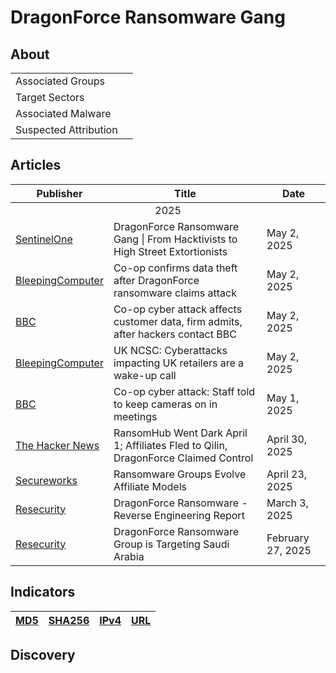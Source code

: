 <h1>DragonForce Ransomware Gang</h1>

<h2>About</h2>
<table>
  <tr>
    <td>Associated Groups</td>
    <td></td>
  </tr>
  <tr>
    <td>Target Sectors</td>
    <td></td>
  </tr>
  <tr>
    <td>Associated Malware</td>
    <td></td>
  </tr>
  <tr>
    <td>Suspected Attribution</td>
    <td></td>
  </tr>
</table>

<h2>Articles</h2>
<table>
  <thead>
    <tr>
      <th>Publisher</th>
      <th>Title</th>
      <th>Date</th>
    </tr>
  </thead>
  <tbody>
    <tr>
      <td colspan="100" align="center">2025</td>
    </tr>
    <tr>
      <td>
        <a href="https://www.sentinelone.com/blog/dragonforce-ransomware-gang-from-hacktivists-to-high-street-extortionists/">SentinelOne</a>
      </td>
      <td>DragonForce Ransomware Gang | From Hacktivists to High Street Extortionists</td>
      <td>May 2, 2025</td>
    </tr>
    <tr>
      <td>
        <a href="https://www.bleepingcomputer.com/news/security/co-op-confirms-data-theft-after-dragonforce-ransomware-claims-attack/">BleepingComputer</a>
      </td>
      <td>Co-op confirms data theft after DragonForce ransomware claims attack</td>
      <td>May 2, 2025</td>
    </tr>
    <tr>
      <td>
        <a href="https://www.bbc.com/news/articles/crkx3vy54nzo">BBC</a>
      </td>
      <td>Co-op cyber attack affects customer data, firm admits, after hackers contact BBC</td>
      <td>May 2, 2025</td>
    </tr>
    <tr>
      <td>
        <a href="https://www.bleepingcomputer.com/news/security/uk-ncsc-cyberattacks-impacting-uk-retailers-are-a-wake-up-call/">BleepingComputer</a>
      </td>
      <td>UK NCSC: Cyberattacks impacting UK retailers are a wake-up call</td>
      <td>May 2, 2025</td>
    </tr>
    <tr>
      <td>
        <a href="https://www.bbc.com/news/articles/cg72k851dd8o">BBC</a>
      </td>
      <td>Co-op cyber attack: Staff told to keep cameras on in meetings</td>
      <td>May 1, 2025</td>
    </tr>
    <tr>
      <td>
        <a href="https://thehackernews.com/2025/04/ransomhub-went-dark-april-1-affiliates.html">The Hacker News</a>
      </td>
      <td>RansomHub Went Dark April 1; Affiliates Fled to Qilin, DragonForce Claimed Control</td>
      <td>April 30, 2025</td>
    </tr>
    <tr>
      <td>
        <a href="https://www.secureworks.com/blog/ransomware-groups-evolve-affiliate-models">Secureworks</a>
      </td>
      <td>Ransomware Groups Evolve Affiliate Models</td>
      <td>April 23, 2025</td>
    </tr>
    <tr>
      <td>
        <a href="https://www.resecurity.com/blog/article/dragonforce-ransomware-reverse-engineering-report">Resecurity</a>
      </td>
      <td>DragonForce Ransomware - Reverse Engineering Report</td>
      <td>March 3, 2025</td>
    </tr>
    <tr>
      <td>
        <a href="https://www.resecurity.com/blog/article/dragonforce-ransomware-group-is-targeting-saudi-arabia">Resecurity</a>
      </td>
      <td>DragonForce Ransomware Group is Targeting Saudi Arabia</td>
      <td>February 27, 2025</td>
    </tr>
  </tbody>
</table>


<h2>Indicators</h2>
<table>
  <thead>
    <tr>
      <th>
        <a href="https://github.com/PudgyDragon/Threat-Intel/blob/main/All/DragonForce/samples.md5">MD5</a>
      </th>
      <th>
        <a href="https://github.com/PudgyDragon/Threat-Intel/blob/main/All/DragonForce/samples.sha256">SHA256</a>
      </th>
      <th>
        <a href="https://github.com/PudgyDragon/Threat-Intel/blob/main/All/DragonForce/IPv4.txt">IPv4</a>
      </th>
      <th>
        <a href="https://github.com/PudgyDragon/Threat-Intel/blob/main/All/DragonForce/url.txt">URL</a>
      </th>
    </tr>
  </thead>
</table>


<h2>Discovery</h2>
